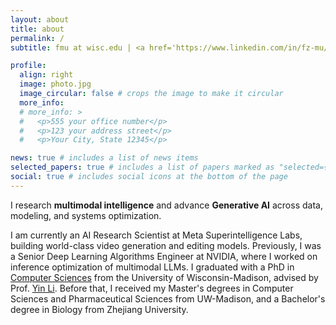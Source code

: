 ```yaml
---
layout: about
title: about
permalink: /
subtitle: fmu at wisc.edu | <a href='https://www.linkedin.com/in/fz-mu/'>LinkedIn</a> | <a href='https://scholar.google.com/citations?user=OOymFJsAAAAJ&hl=en'>Scholar</a> | <a href='https://github.com/fmu2'>GitHub</a> | <a href='https://fmu2.github.io/assets/pdf/cv_2025.pdf'>CV</a>

profile:
  align: right
  image: photo.jpg
  image_circular: false # crops the image to make it circular
  more_info:
  # more_info: >
  #   <p>555 your office number</p>
  #   <p>123 your address street</p>
  #   <p>Your City, State 12345</p>

news: true # includes a list of news items
selected_papers: true # includes a list of papers marked as "selected={true}"
social: true # includes social icons at the bottom of the page
---
```


I research **multimodal intelligence** and advance **Generative AI** across data, modeling, and systems optimization.

I am currently an AI Research Scientist at Meta Superintelligence Labs, building world-class video generation and editing models. Previously, I was a Senior Deep Learning Algorithms Engineer at NVIDIA, where I worked on inference optimization of multimodal LLMs. I graduated with a PhD in [Computer Sciences](https://www.cs.wisc.edu/) from the University of Wisconsin-Madison, advised by Prof. [Yin Li](https://www.biostat.wisc.edu/~yli/). Before that, I received my Master's degrees in Computer Sciences and Pharmaceutical Sciences from UW-Madison, and a Bachelor's degree in Biology from Zhejiang University.

<!-- Write your biography here. Tell the world about yourself. Link to your favorite [subreddit](http://reddit.com). You can put a picture in, too. The code is already in, just name your picture `prof_pic.jpg` and put it in the `img/` folder.

Put your address / P.O. box / other info right below your picture. You can also disable any of these elements by editing `profile` property of the YAML header of your `_pages/about.md`. Edit `_bibliography/papers.bib` and Jekyll will render your [publications page](/al-folio/publications/) automatically.

Link to your social media connections, too. This theme is set up to use [Font Awesome icons](https://fontawesome.com/) and [Academicons](https://jpswalsh.github.io/academicons/), like the ones below. Add your Facebook, Twitter, LinkedIn, Google Scholar, or just disable all of them. -->
